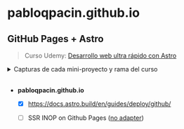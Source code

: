 # pabloqpacin.github.io


## GitHub Pages + Astro

<!--
- [ ] https://jekyllrb.com/docs/posts/
- [ ] https://docs.github.com/en/pages/setting-up-a-github-pages-site-with-jekyll/adding-a-theme-to-your-github-pages-site-using-jekyll
- [ ] https://docs.github.com/en/pages/setting-up-a-github-pages-site-with-jekyll/about-github-pages-and-jekyll
- [ ] https://docs.github.com/en/pages/getting-started-with-github-pages/configuring-a-publishing-source-for-your-github-pages-site
- [ ] https://docs.astro.build/en/guides/deploy/github/
- [ ] https://astro.build/themes/
- [ ] https://docs.astro.build/en/basics/project-structure/
- [ ] https://astrofy-template.netlify.app/
-->


> Curso Udemy: [Desarrollo web ultra rápido con Astro](https://www.udemy.com/course/desarrollo-web-ultra-rapido-con-astro/?couponCode=SKILLS4SALEB)

<details>
<summary>Capturas de cada mini-proyecto y rama del curso</summary>

<table>
<thead>
  <th>Branch
  <th>Capturas
</thead>
<tbody>
  <tr>
    <td>s4_blogMD
    <td><img src="public/screenshots/s4_blogMD.png"/>
  </tr>
  <tr>
    <td rowspan="2">s5_APIpeliculas
    <td><img src="public/screenshots/s5_APIpeliculas_1.png"/>
  </tr>
  <tr>
    <td><img src="public/screenshots/s5_APIpeliculas_2.png"/>
  </tr>
  <tr>
    <td>s6_shortenUrls
    <td><img src="public/screenshots/s6_shortenUrls.png"/>
  </tr>
  <tr>
    <td>s7_scrollpage
    <td><img src="public/screenshots/s7_scrollpage.png"/>
  </tr>
  <tr>
    <td rowspan="4">s8_portafolio
    <td><img src="public/screenshots/s8_portafolio_1.png"/>
  </tr>
  <tr>
    <td><img src="public/screenshots/s8_portafolio_2.png"/>
  </tr>
  <tr>
    <td><img src="public/screenshots/s8_portafolio_3.png"/>
  </tr>
  <tr>
    <td><img src="public/screenshots/s8_portafolio_4.png"/>
  </tr>
  <tr>
    <td>s9_contcoll_blogMD
    <td><img src="public/screenshots/s9_contcoll_blogMD.png"/>
  </tr>
  <tr>
    <td>s10_openai
    <td><img src="public/screenshots/s10_openai.png"/>
  </tr>
</tbody>
</table>

</details>
<br>

- **pabloqpacin.github.io**
  - [x] https://docs.astro.build/en/guides/deploy/github/
  - [ ] SSR INOP on Github Pages ([no adapter](https://docs.astro.build/en/reference/errors/no-adapter-installed/))

